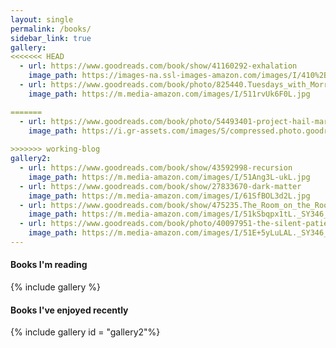 ```yaml
---
layout: single
permalink: /books/
sidebar_link: true
gallery:
<<<<<<< HEAD
  - url: https://www.goodreads.com/book/show/41160292-exhalation
    image_path: https://images-na.ssl-images-amazon.com/images/I/410%2B-BlwgAL._SX323_BO1,204,203,200_.jpg      
  - url: https://www.goodreads.com/book/photo/825440.Tuesdays_with_Morrie
    image_path: https://m.media-amazon.com/images/I/511rvUk6F0L.jpg

=======
  - url: https://www.goodreads.com/book/photo/54493401-project-hail-mary
    image_path: https://i.gr-assets.com/images/S/compressed.photo.goodreads.com/books/1597695864l/54493401.jpg
      
>>>>>>> working-blog
gallery2:
  - url: https://www.goodreads.com/book/show/43592998-recursion
    image_path: https://m.media-amazon.com/images/I/51Ang3L-ukL.jpg    
  - url: https://www.goodreads.com/book/show/27833670-dark-matter
    image_path: https://m.media-amazon.com/images/I/61SfBOL3d2L.jpg    
  - url: https://www.goodreads.com/book/show/475235.The_Room_on_the_Roof
    image_path: https://m.media-amazon.com/images/I/51kSbqpx1tL._SY346_.jpg
  - url: https://www.goodreads.com/book/photo/40097951-the-silent-patient
    image_path: https://m.media-amazon.com/images/I/51E+5yLuLAL._SY346_.jpg      
---
```


#### Books I'm reading
{% include gallery %}

#### Books I've enjoyed recently
{% include gallery id = "gallery2"%}
